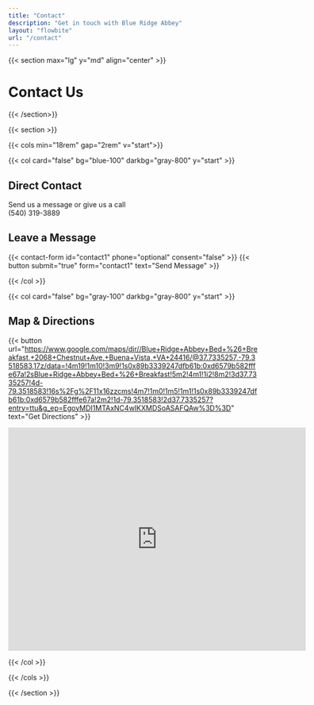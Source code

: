 ```yaml
---
title: "Contact"
description: "Get in touch with Blue Ridge Abbey"
layout: "flowbite"
url: "/contact"
---
```


{{< section max="lg" y="md" align="center" >}}
# Contact Us
{{< /section>}}

{{< section >}}

{{< cols min="18rem" gap="2rem" v="start">}}

{{< col card="false" bg="blue-100" darkbg="gray-800" y="start" >}}

## Direct Contact
Send us a message or give us a call <br>
(540) 319-3889

## Leave a Message

{{< contact-form id="contact1" phone="optional" consent="false" >}}
{{< button submit="true" form="contact1" text="Send Message" >}}


{{< /col >}}

{{< col card="false" bg="gray-100" darkbg="gray-800" y="start" >}}

## Map & Directions

{{< button url="https://www.google.com/maps/dir//Blue+Ridge+Abbey+Bed+%26+Breakfast,+2068+Chestnut+Ave,+Buena+Vista,+VA+24416/@37.7335257,-79.3518583,17z/data=!4m19!1m10!3m9!1s0x89b3339247dfb61b:0xd6579b582fffe67a!2sBlue+Ridge+Abbey+Bed+%26+Breakfast!5m2!4m1!1i2!8m2!3d37.7335257!4d-79.3518583!16s%2Fg%2F11x16zzcms!4m7!1m0!1m5!1m1!1s0x89b3339247dfb61b:0xd6579b582fffe67a!2m2!1d-79.3518583!2d37.7335257?entry=ttu&g_ep=EgoyMDI1MTAxNC4wIKXMDSoASAFQAw%3D%3D" text="Get Directions" >}}
<iframe src="https://www.google.com/maps/embed?pb=!1m18!1m12!1m3!1d3155.4099507515666!2d-79.35443322190643!3d37.733525671995785!2m3!1f0!2f0!3f0!3m2!1i1024!2i768!4f13.1!3m3!1m2!1s0x89b3339247dfb61b%3A0xd6579b582fffe67a!2sBlue%20Ridge%20Abbey%20Bed%20%26%20Breakfast!5e0!3m2!1sen!2sus!4v1760982344125!5m2!1sen!2sus" width="600" height="450" style="border:0;" allowfullscreen="" loading="lazy" referrerpolicy="no-referrer-when-downgrade"></iframe>



{{< /col >}}

{{< /cols >}}

{{< /section >}}
